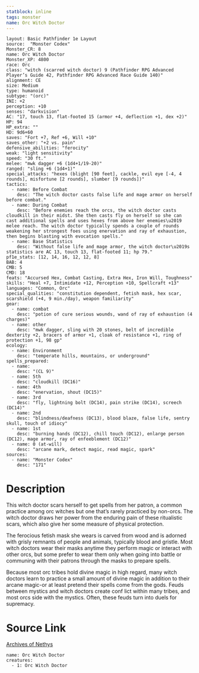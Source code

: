 ```yaml
---
statblock: inline
tags: monster
name: Orc Witch Doctor
---
```

```statblock
layout: Basic Pathfinder 1e Layout
source:  "Monster Codex"
Monster_CR: 8
name: Orc Witch Doctor
Monster_XP: 4800
race: Orc
class: "witch (scarred witch doctor) 9 (Pathfinder RPG Advanced Player’s Guide 42, Pathfinder RPG Advanced Race Guide 140)"
alignment: CE
size: Medium
type: humanoid
subtype: "(orc)"
INI: +2
perception: +10
senses: "darkvision"
AC: "17, touch 13, flat-footed 15 (armor +4, deflection +1, dex +2)"
HP: 94
HP_extra: ""
HD: 9d6+60
saves: "Fort +7, Ref +6, Will +10"
saves_other: "+2 vs. pain"
defensive_abilities: "ferocity"
weak: "light sensitivity"
speed: "30 ft."
melee: "mwk dagger +6 (1d4+1/19-20)"
ranged: "sling +6 (1d4+1)"
special_attacks: "hexes (blight [90 feet], cackle, evil eye [-4, 4 rounds], misfortune [2 rounds], slumber [9 rounds])"
tactics:
  - name: Before Combat
    desc: "The witch doctor casts false life and mage armor on herself before combat."
  - name: During Combat
    desc: "Before enemies reach the orcs, the witch doctor casts cloudkill in their midst. She then casts fly on herself so she can cast additional spells and uses hexes from above her enemies\u2019 melee reach. The witch doctor typically spends a couple of rounds weakening her strongest foes using enervation and ray of exhaustion, then begins blasting with evocation spells."
  - name: Base Statistics
    desc: "Without false life and mage armor, the witch doctor\u2019s statistics are AC 13, touch 13, flat-footed 11; hp 79."
pf1e_stats: [12, 14, 16, 12, 12, 8]
BAB: 4
CMB: 5
CMD: 18
feats: "Accursed Hex, Combat Casting, Extra Hex, Iron Will, Toughness"
skills: "Heal +7, Intimidate +12, Perception +10, Spellcraft +13"
languages: "Common, Orc"
special_qualities: "constitution dependent, fetish mask, hex scar, scarshield (+4, 9 min./day), weapon familiarity"
gear:
  - name: combat
    desc: "potion of cure serious wounds, wand of ray of exhaustion (4 charges)"
  - name: other
    desc: "mwk dagger, sling with 20 stones, belt of incredible dexterity +2, bracers of armor +1, cloak of resistance +1, ring of protection +1, 98 gp"
ecology:
  - name: Environment
    desc: "temperate hills, mountains, or underground"
spells_prepared:
  - name:
    desc: "(CL 9)"
  - name: 5th
    desc: "cloudkill (DC16)"
  - name: 4th
    desc: "enervation, shout (DC15)"
  - name: 3rd
    desc: "fly, lightning bolt (DC14), pain strike (DC14), screech (DC14)"
  - name: 2nd
    desc: "blindness/deafness (DC13), blood blaze, false life, sentry skull, touch of idiocy"
  - name: 1st
    desc: "burning hands (DC12), chill touch (DC12), enlarge person (DC12), mage armor, ray of enfeeblement (DC12)"
  - name: 0 (at-will)
    desc: "arcane mark, detect magic, read magic, spark"
sources:
  - name: "Monster Codex"
    desc: "171"
```
# Description
This witch doctor scars herself to get spells from her patron, a common practice among orc witches but one that’s rarely practiced by non-orcs. The witch doctor draws her power from the enduring pain of these ritualistic scars, which also give her some measure of physical protection.

 The ferocious fetish mask she wears is carved from wood and is adorned with grisly remnants of people and animals, typically blood and gristle. Most witch doctors wear their masks anytime they perform magic or interact with other orcs, but some prefer to wear them only when going into battle or communing with their patrons through the masks to prepare spells.

 Because most orc tribes hold divine magic in high regard, many witch doctors learn to practice a small amount of divine magic in addition to their arcane magic-or at least pretend their spells come from the gods. Feuds between mystics and witch doctors create conf lict within many tribes, and most orcs side with the mystics. Often, these feuds turn into duels for supremacy.
# Source Link
[Archives of Nethys](https://aonprd.com/MonsterDisplay.aspx?ItemName=Orc%20Witch%20Doctor)
```encounter-table
name: Orc Witch Doctor
creatures:
  - 1: Orc Witch Doctor
```
